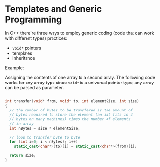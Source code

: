 # Templates and Generic Programming

In C++ there're three ways to employ generic coding (code that can work with different types) practices:

- `void*` pointers
- templates
- inheritance

Example:

Assigning the contents of one array to a second array. The following code works for any array type since `void*` is a universal pointer type, any array can be passed as parameter.

```c++

int transfer(void* from, void* to, int elementSize, int size)
{
  // the number of bytes to be transfered is the amount of
  // bytes required to store the element (an int fits in 4
  // bytes on many machines) times the number of elements
  // in array
  int nBytes = size * elementSize;

  // loop to transfer byte to byte
  for (int i=0; i < nBytes); i++)
    static_cast<char*>(to)[i] = static_cast<char*>(from)[i];

  return size;
}

```
